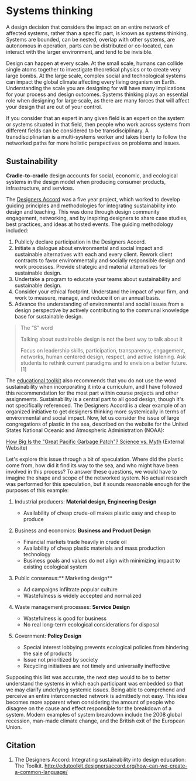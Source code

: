# Systems thinking

A design decision that considers the impact on an entire network of affected systems, rather than a specific part, is known as systems thinking. Systems are bounded, can be nested, overlap with other systems, are autonomous in operation, parts can be distributed or co-located, can interact with the larger environment, and tend to be invisible.

Design can happen at every scale. At the small scale, humans can collide single atoms together to investigate theoretical physics or to create very large bombs. At the large scale, complex social and technological systems can impact the global climate affecting every living organism on Earth. Understanding the scale you are designing for will have many implications for your process and design outcomes. Systems thinking plays an essential role when designing for large scale, as there are many forces that will affect your design that are out of your control.

If you consider that an expert in any given field is an expert on the system or systems situated in that field, then people who work across systems from different fields can be considered to be transdisciplinary. A transdisciplinarian is a multi-systems worker and takes liberty to follow the networked paths for more holistic perspectives on problems and issues.

## Sustainability

**Cradle-to-cradle** design accounts for social, economic, and ecological systems in the design model when producing consumer products, infrastructure, and services.

The [Designers Accord](http://designersaccord.org/) was a five year project, which worked to develop guiding principles and methodologies for integrating sustainability into design and teaching. This was done through design community engagement, networking, and by inspiring designers to share case studies, best practices, and ideas at hosted events. The guiding methodology included:

1. Publicly declare participation in the Designers Accord.
2. Initiate a dialogue about environmental and social impact and sustainable alternatives with each and every client. Rework client contracts to favor environmentally and socially responsible design and work processes. Provide strategic and material alternatives for sustainable design.
3. Undertake a program to educate your teams about sustainability and sustainable design.
4. Consider your ethical footprint. Understand the impact of your firm, and work to measure, manage, and reduce it on an annual basis.
5. Advance the understanding of environmental and social issues from a design perspective by actively contributing to the communal knowledge base for sustainable design.

> The “S” word
>
> Talking about sustainable design is not the best way to talk about it
>
> Focus on leadership skills, participation, transparency, engagement, networks, human centered design, respect, and active listening. Ask students to rethink current paradigms and to envision a better future. \[1\]

The [educational toolkit](http://edutoolkit.designersaccord.org/) also recommends that you do not use the word sustainability when incorporating it into a curriculum, and I have followed this recommendation for the most part within course projects and other assignments. Sustainability is a central part to all good design, though it's not specifically referenced. The Designers Accord is a clear example of an organized initiative to get designers thinking more systemically in terms of environmental and social impact. Now, let us consider the issue of large congregations of plastic in the sea, described on the website for the United States National Oceanic and Atmospheric Administration \(NOAA\):

[How Big Is the "Great Pacific Garbage Patch"? Science vs. Myth](http://response.restoration.noaa.gov/about/media/how-big-great-pacific-garbage-patch-science-vs-myth.html) \(External Website\)

Let's explore this issue through a bit of speculation. Where did the plastic come from, how did it find its way to the sea, and who might have been involved in this process? To answer these questions, we would have to imagine the shape and scope of the networked system. No actual research was performed for this speculation, but it sounds reasonable enough for the purposes of this example:

1. Industrial producers: **Material design, Engineering Design**

   * Availability of cheap crude-oil makes plastic easy and cheap to produce

2. Business and economics: **Business and Product Design**

   * Financial markets trade heavily in crude oil
   * Availability of cheap plastic materials and mass production technology
   * Business goals and values do not align with minimizing impact to existing ecological system

3. Public consensus:** Marketing design**

   * Ad campaigns infiltrate popular culture
   * Wastefulness is widely accepted and normalized

4. Waste management processes: **Service Design**

   * Wastefulness is good for business
   * No real long-term ecological considerations for disposal

5. Government: **Policy Design**

   * Special interest lobbying prevents ecological policies from hindering the sale of products
   * Issue not prioritized by society
   * Recycling initiatives are not timely and universally ineffective

Supposing this list was accurate, the next step would to be to better understand the systems in which each participant was embedded so that we may clarify underlying systemic issues. Being able to comprehend and perceive an entire interconnected network is admittedly not easy. This idea becomes more apparent when considering the amount of people who disagree on the cause and effect responsible for the breakdown of a system. Modern examples of system breakdown include the 2008 global recession, man-made climate change, and the British exit of the European Union.



## Citation

1. The Designers Accord: Integrating sustainability into design education: The Toolkit. http://edutoolkit.designersaccord.org/how-can-we-create-a-common-language/



